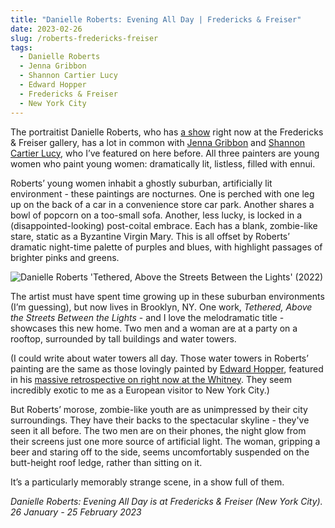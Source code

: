 ```yaml
---
title: "Danielle Roberts: Evening All Day | Fredericks & Freiser"
date: 2023-02-26
slug: /roberts-fredericks-freiser
tags:
  - Danielle Roberts
  - Jenna Gribbon
  - Shannon Cartier Lucy
  - Edward Hopper
  - Fredericks & Freiser
  - New York City
---
```


The portraitist Danielle Roberts, who has [a show](https://www.fredericksfreisergallery.com/exhibitions/danielle-roberts) right now at the Fredericks & Freiser gallery, has a lot in common with [Jenna Gribbon](/tags/jenna-gribbon) and [Shannon Cartier Lucy](/shannon-cartier-lucy), who I’ve featured on here before. All three painters are young women who paint young women: dramatically lit, listless, filled with ennui.

Roberts’ young women inhabit a ghostly suburban, artificially lit environment - these paintings are nocturnes. One is perched with one leg up on the back of a car in a convenience store car park. Another shares a bowl of popcorn on a too-small sofa. Another, less lucky, is locked in a (disappointed-looking) post-coital embrace. Each has a blank, zombie-like stare, static as a Byzantine Virgin Mary. This is all offset by Roberts’ dramatic night-time palette of purples and blues, with highlight passages of brighter pinks and greens.

![Danielle Roberts 'Tethered, Above the Streets Between the Lights' (2022)](/roberts-fredericks-freiser-1.jpeg)

The artist must have spent time growing up in these suburban environments (I’m guessing), but now lives in Brooklyn, NY. One work, *Tethered, Above the Streets Between the Lights* - and I love the melodramatic title - showcases this new home. Two men and a woman are at a party on a rooftop, surrounded by tall buildings and water towers. 

(I could write about water towers all day. Those water towers in Roberts’ painting are the same as those lovingly painted by [Edward Hopper](/tags/edward-hopper), featured in his [massive retrospective on right now at the Whitney](https://whitney.org/exhibitions/edward-hopper-new-york). They seem incredibly exotic to me as a European visitor to New York City.)

But Roberts’ morose, zombie-like youth are as unimpressed by their city surroundings. They have their backs to the spectacular skyline - they've seen it all before. The two men are on their phones, the night glow from their screens just one more source of artificial light. The woman, gripping a beer and staring off to the side, seems uncomfortably suspended on the butt-height roof ledge, rather than sitting on it.

It’s a particularly memorably strange scene, in a show full of them. 

*Danielle Roberts: Evening All Day is at Fredericks & Freiser (New York City). 26 January - 25 February 2023*
